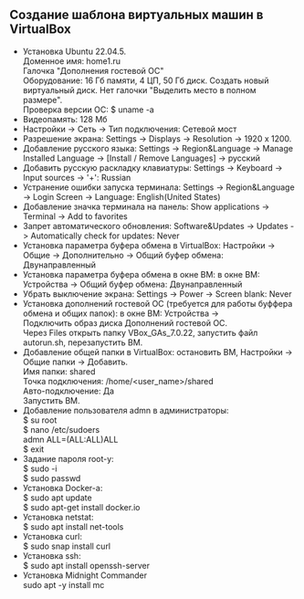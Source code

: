 ## Создание шаблона виртуальных машин в VirtualBox ##

- Установка Ubuntu 22.04.5.   
  Доменное имя: home1.ru   
  Галочка "Дополнения гостевой ОС"   
  Оборудование: 16 Гб памяти, 4 ЦП, 50 Гб диск. Создать новый виртуальный диск. Нет галочки "Выделить место в полном размере".   
  Проверка версии ОС: $ uname -a   
- Видеопамять: 128 Мб   
- Настройки -> Сеть -> Тип подключения: Сетевой мост   
- Разрешение экрана: Settings -> Displays -> Resolution -> 1920 x 1200.   
- Добавление русского языка: Settings -> Region&Language -> Manage Installed Language -> [Install / Remove Languages] -> русский   
- Добавить русскую раскладку клавиатуры: Settings -> Keyboard -> Input sources -> '+': Russian   
- Устранение ошибки запуска терминала: Settings -> Region&Language -> Login Screen -> Language: English(United States)   
- Добавление значка терминала на панель: Show applications -> Terminal -> Add to favorites   
- Запрет автоматического обновления: Software&Updates -> Updates -> Automatically check for updates: Never   
- Установка параметра буфера обмена в VirtualBox: Настройки -> Общие -> Дополнительно -> Общий буфер обмена: Двунаправленный   
- Установка параметра буфера обмена в окне ВМ: в окне ВМ: Устройства -> Общий буфер обмена: Двунаправленный   
- Убрать выключение экрана: Settings -> Power -> Screen blank: Never   
- Установка дополнений гостевой ОС (требуется для работы буффера обмена и общих папок): в окне ВМ: Устройства ->    
    Подключить образ диска Дополнений гостевой ОС.   
  Через Files открыть папку VBox_GAs_7.0.22, запустить файл autorun.sh, перезапустить ВМ.   
- Добавление общей папки в VirtualBox: остановить ВМ, Настройки -> Общие папки -> Добавить.   
  Имя папки: shared   
  Точка подключения: /home/<user_name>/shared   
  Авто-подключение: Да   
  Запустить ВМ.   
- Добавление пользователя admn в администраторы:   
  $ su root   
  $ nano /etc/sudoers   
  admn ALL=(ALL:ALL)ALL   
  $ exit   
- Задание пароля root-у:   
  $ sudo -i   
  $ sudo passwd   
- Установка Docker-а:   
  $ sudo apt update   
  $ sudo apt-get install docker.io   
- Установка netstat:   
  $ sudo apt install net-tools   
- Установка curl:   
  $ sudo snap install curl   
- Установка ssh:   
  $ sudo apt install openssh-server  
- Установка Midnight Commander   
  sudo apt -y install mc
